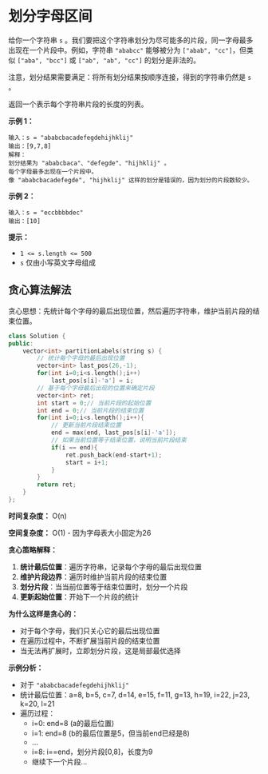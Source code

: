 # 划分字母区间

给你一个字符串 `s` 。我们要把这个字符串划分为尽可能多的片段，同一字母最多出现在一个片段中。例如，字符串 `"ababcc"` 能够被分为 `["abab", "cc"]`，但类似 `["aba", "bcc"]` 或 `["ab", "ab", "cc"]` 的划分是非法的。

注意，划分结果需要满足：将所有划分结果按顺序连接，得到的字符串仍然是 `s` 。

返回一个表示每个字符串片段的长度的列表。

 

**示例 1：**

```
输入：s = "ababcbacadefegdehijhklij"
输出：[9,7,8]
解释：
划分结果为 "ababcbaca"、"defegde"、"hijhklij" 。
每个字母最多出现在一个片段中。
像 "ababcbacadefegde", "hijhklij" 这样的划分是错误的，因为划分的片段数较少。 
```

**示例 2：**

```
输入：s = "eccbbbbdec"
输出：[10]
```

 

**提示：**

- `1 <= s.length <= 500`
- `s` 仅由小写英文字母组成

## 贪心算法解法

贪心思想：先统计每个字母的最后出现位置，然后遍历字符串，维护当前片段的结束位置。

```cpp
class Solution {
public:
    vector<int> partitionLabels(string s) {
        // 统计每个字母的最后出现位置
        vector<int> last_pos(26,-1);
        for(int i=0;i<s.length();i++)
            last_pos[s[i]-'a'] = i;
        // 基于每个字母最后出现的位置来确定片段
        vector<int> ret;
        int start = 0;// 当前片段的起始位置
        int end = 0;// 当前片段的结束位置
        for(int i=0;i<s.length();i++){
            // 更新当前片段结束位置
            end = max(end, last_pos[s[i]-'a']);
            // 如果当前位置等于结束位置，说明当前片段结束
            if(i == end){
                ret.push_back(end-start+1);
                start = i+1;
            }
        }
        return ret;
    }
};
```

**时间复杂度：** O(n)

**空间复杂度：** O(1) - 因为字母表大小固定为26

**贪心策略解释：**
1. **统计最后位置**：遍历字符串，记录每个字母的最后出现位置
2. **维护片段边界**：遍历时维护当前片段的结束位置
3. **划分片段**：当当前位置等于结束位置时，划分一个片段
4. **更新起始位置**：开始下一个片段的统计

**为什么这样是贪心的：**
- 对于每个字母，我们只关心它的最后出现位置
- 在遍历过程中，不断扩展当前片段的结束位置
- 当无法再扩展时，立即划分片段，这是局部最优选择

**示例分析：**
- 对于 `"ababcbacadefegdehijhklij"`
- 统计最后位置：a=8, b=5, c=7, d=14, e=15, f=11, g=13, h=19, i=22, j=23, k=20, l=21
- 遍历过程：
  - i=0: end=8 (a的最后位置)
  - i=1: end=8 (b的最后位置是5，但当前end已经是8)
  - ...
  - i=8: i==end，划分片段[0,8]，长度为9
  - 继续下一个片段...